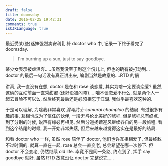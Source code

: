 ```yaml
---
draft: false
title: doomsday
date: 2016-02-25 19:42:31
comments: true
isCJKLanguage: true
---
```



最近受某(些)迷妹强烈卖安利🌝, 补 doctor who 中, 记录一下终于看完了 doomsday.

> I'm burning up a sun, just to say goodbye.

某少女表示被虐泪奔.....虽然我没至于到这个份儿上, 但也的确有被打动到...
doctor 的最后一句话没有真正讲出来, 编剧当然是故意的....RTD 的锅

讲真, 我一直没有在想, doctor 是在和 rose 谈恋爱, 其实为啥一定要谈恋爱?
虽然, 这俩的互动前面一直秀甜蜜 (还好没被闪瞎)....
咱不谈恋爱不行么, 就是两个人一起去冒险不可以么, 然后终究最后还是必须相忘于江湖.
我似乎最喜欢这种的.

于是可以理解, 为啥我非常喜欢 *混沌武士 samurai champloo* 的结局.
有过很多有趣的事, 互相也成为了信任的伙伴, 一段无与伦比美好的旅程. 但是旅程总有终点.
到了分别的时候, 说声有缘必再相见, 然后分道扬镳迎风继续各自的另一段旅程.
看到这个结尾的时候, 我一开始非常失落, 但后来越来越觉得这实在是最好的结局.

和看 doctor who 一样, 虽然 rose 陪伴了 doctor, 他们也许互相相爱了, 但最终敌不过时间的.
就算一直在一起, rose 总会一直变老, 总会希望在哪一次停下. 但 doctor 不会变老, 仍然继续 old life.
毕竟不是同一条路, 终点到了, 挥手 say goodbye 就好.
虽然 RTD 故意没让 doctor 完整说完.....
